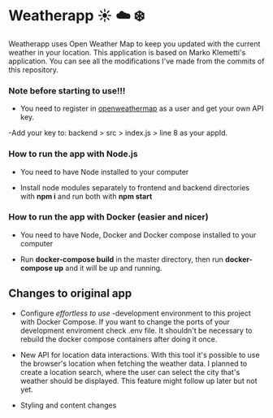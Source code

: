 # Weatherapp :sunny: :cloud: :snowflake:
Weatherapp uses Open Weather Map to keep you updated with the current weather in your location. This application is based on Marko Klemetti's application. You can see all the modifications I've made from the commits of this repository.


### Note before starting to use!!!
- You need to register in [openweathermap](http://openweathermap.org/) as a user and get your own API key. 

-Add your key to: backend > src > index.js > line 8 as your appId.


### How to run the app with Node.js
- You need to have Node installed to your computer

- Install node modules separately to frontend and backend directories with **npm i** and run both with **npm start**


### How to run the app with Docker (easier and nicer)
- You need to have Node, Docker and Docker compose installed to your computer

- Run **docker-compose build** in the master directory, then run **docker-compose up** and it will be up and running.


## Changes to original app
- Configure *effortless to use* -development environment to this project with Docker Compose. If you want to change the ports of your development enviroment check .env file. It shouldn't be necessary to rebuild the docker compose containers after doing it once.

- New API for location data interactions. With this tool it's possible to use the browser's location when fetching the weather data. I planned to create a location search, where the user can select the city that's weather should be displayed. This feature might follow up later but not yet.

- Styling and content changes